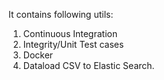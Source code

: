 It contains following utils:

1. Continuous Integration
2. Integrity/Unit Test cases
3. Docker
4. Dataload CSV to Elastic Search.

